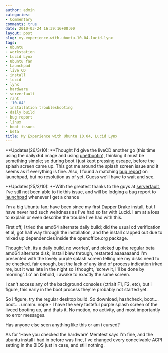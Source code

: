 ```yaml
---
author: admin
categories:
- Commentary
comments: true
date: 2010-03-24 16:39:16+00:00
layout: post
slug: my-experience-with-ubuntu-10-04-lucid-lynx
tags:
- Ubuntu
- workstation
- Lucid Lynx
- Ubuntu fan
- Launchpad
- live CD
- install
- lucid
- lynx
- hardware
- serverfault
- rant
- '10.04'
- installation troubleshooting
- daily build
- bug report
- linux
- boot issues
- beta
title: My Experience with Ubuntu 10.04, Lucid Lynx
---
```



**Updates(26/3/10): **Thought I'd give the liveCD another go (this  time using the dailyx64 image and using [unetbootin](http://unetbootin.sourceforge.net/)), thinking  it must be something simple; so during boot i just kept pressing escape,  before the splash screen came up. This got me around the splash screen  issue and it seems as if everything is fine. Also, I found a matching [bug report](https://bugs.launchpad.net/xsplash/+bug/539020) on launchpad, but no resolution as of yet. Guess we'll have to wait and  see.

**Updates(25/3/10): **With the greatest thanks to the guys at [serverfault](http://serverfault.com/questions/125950/ubuntu-10-04-install-frozen-at-splash-no-errors),  I've still not been able to fix this issue, and will be lodging a bug  report to [launchpad](https://launchpad.net/ubuntu) whenever I get a  chance

I'm a big Ubuntu fan; have been since my first Dapper Drake install, but I have never had such weirdness as I've had so far with Lucid.
I am at a loss to explain or even describe the trouble I've had with this.

First off, I tried the amd64 alternate daily build; did the usual cd verification et al, got half way through the installation, and the install crapped out due to mixed up dependencies inside the openoffice.org package.

Thought 'eh, its a daily build, no worries', and picked up the regular beta amd64 alternate disk; install blew through, restarted aaaaaaaand I'm presented with the lovely purple splash screen telling me my disks need to be checked, fair enough, but the lack of any kind of process indication irked me, but it was late in the night so i thought, 'screw it, i'll be done by morning'. Lo' an behold, i awake to exactly the same screen.

I can't access any of the background consoles (ctrlalt F1, F2, etc), but i figure, this early in the boot process they're probably not started yet.

So i figure, try the regular desktop build. So download, hashcheck, boot.... boot.... ummm. nope - I have the very tasteful purple splash screen of the livecd booting up, and thats it. No motion, no activity, and most importantly no error messages.

Has anyone else seen anything like this or am i cursed?

As for 'Have you checked the hardware' Memtest says I'm fine, and the ubuntu install i had in before was fine, I've changed every conceivable ACPI setting in the BIOS just in case, and still nothing.
